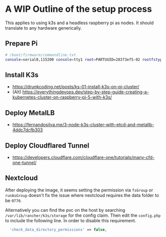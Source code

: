 # A WIP Outline of the setup process

This applies to using k3s and a headless raspberry pi as nodes. It should translate to any hardware generically.

## Prepare Pi

```sh
# /boot/firmware/commandline.txt
console=serial0,115200 console=tty1 root=PARTUUID=28373ef5-02 rootfstype=ext4 fsck.repair=yes rootwait cgroup_enable=cpuset cgroup_enable=memory cgroup_memory=1
```

## Install K3s

- https://drunkcoding.net/posts/ks-01-install-k3s-on-pi-cluster/
- (Alt) https://everythingdevops.dev/step-by-step-guide-creating-a-kubernetes-cluster-on-raspberry-pi-5-with-k3s/

## Deploy MetalLB

- https://fernandosilva.me/3-node-k3s-cluster-with-etcd-and-metallb-4ddc7dcfb303


## Deploy Cloudflared Tunnel

- https://developers.cloudflare.com/cloudflare-one/tutorials/many-cfd-one-tunnel/




## Nextcloud

After deploying the image, it seems setting the permission via `fsGroup` or `runAsGroup` doesn't fix the issue where nextcloud requires the data folder to be `0770`. 

Alternatively you can find the pvc on the host by searching `/var/lib/rancher/k3s/storage` for the config claim. Then edit the `config.php` to include the following line. In order to disable this requirement.
```php
  'check_data_directory_permissions' => false,
```